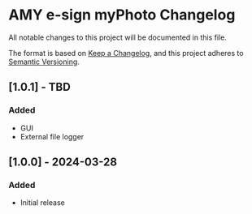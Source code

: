 # AMY e-sign myPhoto Changelog

All notable changes to this project will be documented in this file.

The format is based on [Keep a Changelog](https://keepachangelog.com/en/1.0.0/),
and this project adheres to [Semantic Versioning](https://semver.org/spec/v2.0.0.html).

## [1.0.1] - TBD

### Added

- GUI
- External file logger


## [1.0.0] - 2024-03-28

### Added

- Initial release

